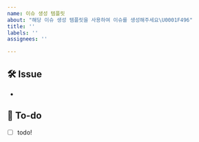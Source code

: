 ```yaml
---
name: 이슈 생성 템플릿
about: "해당 이슈 생성 템플릿을 사용하여 이슈를 생성해주세요\U0001F496"
title: ''
labels: ''
assignees: ''

---
```


## 🛠 Issue
<!-- 이슈에 대해 간략하게 설명해주세요 -->
-
## 📝 To-do
<!-- 진행할 작업에 대해 적어주세요 -->
- [ ] todo!
